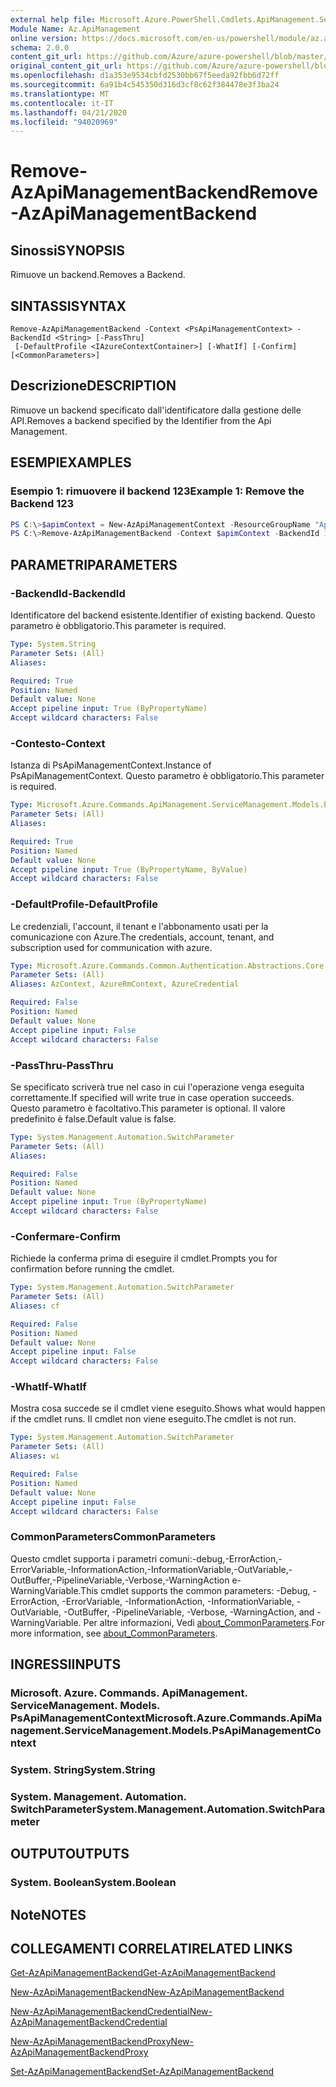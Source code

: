 ```yaml
---
external help file: Microsoft.Azure.PowerShell.Cmdlets.ApiManagement.ServiceManagement.dll-Help.xml
Module Name: Az.ApiManagement
online version: https://docs.microsoft.com/en-us/powershell/module/az.apimanagement/remove-azapimanagementbackend
schema: 2.0.0
content_git_url: https://github.com/Azure/azure-powershell/blob/master/src/ApiManagement/ApiManagement/help/Remove-AzApiManagementBackend.md
original_content_git_url: https://github.com/Azure/azure-powershell/blob/master/src/ApiManagement/ApiManagement/help/Remove-AzApiManagementBackend.md
ms.openlocfilehash: d1a353e9534cbfd2530bb67f5eeda92fbb6d72ff
ms.sourcegitcommit: 6a91b4c545350d316d3cf8c62f384478e3f3ba24
ms.translationtype: MT
ms.contentlocale: it-IT
ms.lasthandoff: 04/21/2020
ms.locfileid: "94020969"
---
```

# <span data-ttu-id="f6b19-101">Remove-AzApiManagementBackend</span><span class="sxs-lookup"><span data-stu-id="f6b19-101">Remove-AzApiManagementBackend</span></span>

## <span data-ttu-id="f6b19-102">Sinossi</span><span class="sxs-lookup"><span data-stu-id="f6b19-102">SYNOPSIS</span></span>
<span data-ttu-id="f6b19-103">Rimuove un backend.</span><span class="sxs-lookup"><span data-stu-id="f6b19-103">Removes a Backend.</span></span>

## <span data-ttu-id="f6b19-104">SINTASSI</span><span class="sxs-lookup"><span data-stu-id="f6b19-104">SYNTAX</span></span>

```
Remove-AzApiManagementBackend -Context <PsApiManagementContext> -BackendId <String> [-PassThru]
 [-DefaultProfile <IAzureContextContainer>] [-WhatIf] [-Confirm] [<CommonParameters>]
```

## <span data-ttu-id="f6b19-105">Descrizione</span><span class="sxs-lookup"><span data-stu-id="f6b19-105">DESCRIPTION</span></span>
<span data-ttu-id="f6b19-106">Rimuove un backend specificato dall'identificatore dalla gestione delle API.</span><span class="sxs-lookup"><span data-stu-id="f6b19-106">Removes a backend specified by the Identifier from the Api Management.</span></span>

## <span data-ttu-id="f6b19-107">ESEMPI</span><span class="sxs-lookup"><span data-stu-id="f6b19-107">EXAMPLES</span></span>

### <span data-ttu-id="f6b19-108">Esempio 1: rimuovere il backend 123</span><span class="sxs-lookup"><span data-stu-id="f6b19-108">Example 1: Remove the Backend 123</span></span>
```powershell
PS C:\>$apimContext = New-AzApiManagementContext -ResourceGroupName "Api-Default-WestUS" -ServiceName "contoso"
PS C:\>Remove-AzApiManagementBackend -Context $apimContext -BackendId 123 -PassThru
```

## <span data-ttu-id="f6b19-109">PARAMETRI</span><span class="sxs-lookup"><span data-stu-id="f6b19-109">PARAMETERS</span></span>

### <span data-ttu-id="f6b19-110">-BackendId</span><span class="sxs-lookup"><span data-stu-id="f6b19-110">-BackendId</span></span>
<span data-ttu-id="f6b19-111">Identificatore del backend esistente.</span><span class="sxs-lookup"><span data-stu-id="f6b19-111">Identifier of existing backend.</span></span>
<span data-ttu-id="f6b19-112">Questo parametro è obbligatorio.</span><span class="sxs-lookup"><span data-stu-id="f6b19-112">This parameter is required.</span></span>

```yaml
Type: System.String
Parameter Sets: (All)
Aliases:

Required: True
Position: Named
Default value: None
Accept pipeline input: True (ByPropertyName)
Accept wildcard characters: False
```

### <span data-ttu-id="f6b19-113">-Contesto</span><span class="sxs-lookup"><span data-stu-id="f6b19-113">-Context</span></span>
<span data-ttu-id="f6b19-114">Istanza di PsApiManagementContext.</span><span class="sxs-lookup"><span data-stu-id="f6b19-114">Instance of PsApiManagementContext.</span></span>
<span data-ttu-id="f6b19-115">Questo parametro è obbligatorio.</span><span class="sxs-lookup"><span data-stu-id="f6b19-115">This parameter is required.</span></span>

```yaml
Type: Microsoft.Azure.Commands.ApiManagement.ServiceManagement.Models.PsApiManagementContext
Parameter Sets: (All)
Aliases:

Required: True
Position: Named
Default value: None
Accept pipeline input: True (ByPropertyName, ByValue)
Accept wildcard characters: False
```

### <span data-ttu-id="f6b19-116">-DefaultProfile</span><span class="sxs-lookup"><span data-stu-id="f6b19-116">-DefaultProfile</span></span>
<span data-ttu-id="f6b19-117">Le credenziali, l'account, il tenant e l'abbonamento usati per la comunicazione con Azure.</span><span class="sxs-lookup"><span data-stu-id="f6b19-117">The credentials, account, tenant, and subscription used for communication with azure.</span></span>

```yaml
Type: Microsoft.Azure.Commands.Common.Authentication.Abstractions.Core.IAzureContextContainer
Parameter Sets: (All)
Aliases: AzContext, AzureRmContext, AzureCredential

Required: False
Position: Named
Default value: None
Accept pipeline input: False
Accept wildcard characters: False
```

### <span data-ttu-id="f6b19-118">-PassThru</span><span class="sxs-lookup"><span data-stu-id="f6b19-118">-PassThru</span></span>
<span data-ttu-id="f6b19-119">Se specificato scriverà true nel caso in cui l'operazione venga eseguita correttamente.</span><span class="sxs-lookup"><span data-stu-id="f6b19-119">If specified will write true in case operation succeeds.</span></span>
<span data-ttu-id="f6b19-120">Questo parametro è facoltativo.</span><span class="sxs-lookup"><span data-stu-id="f6b19-120">This parameter is optional.</span></span>
<span data-ttu-id="f6b19-121">Il valore predefinito è false.</span><span class="sxs-lookup"><span data-stu-id="f6b19-121">Default value is false.</span></span>

```yaml
Type: System.Management.Automation.SwitchParameter
Parameter Sets: (All)
Aliases:

Required: False
Position: Named
Default value: None
Accept pipeline input: True (ByPropertyName)
Accept wildcard characters: False
```

### <span data-ttu-id="f6b19-122">-Confermare</span><span class="sxs-lookup"><span data-stu-id="f6b19-122">-Confirm</span></span>
<span data-ttu-id="f6b19-123">Richiede la conferma prima di eseguire il cmdlet.</span><span class="sxs-lookup"><span data-stu-id="f6b19-123">Prompts you for confirmation before running the cmdlet.</span></span>

```yaml
Type: System.Management.Automation.SwitchParameter
Parameter Sets: (All)
Aliases: cf

Required: False
Position: Named
Default value: None
Accept pipeline input: False
Accept wildcard characters: False
```

### <span data-ttu-id="f6b19-124">-WhatIf</span><span class="sxs-lookup"><span data-stu-id="f6b19-124">-WhatIf</span></span>
<span data-ttu-id="f6b19-125">Mostra cosa succede se il cmdlet viene eseguito.</span><span class="sxs-lookup"><span data-stu-id="f6b19-125">Shows what would happen if the cmdlet runs.</span></span> <span data-ttu-id="f6b19-126">Il cmdlet non viene eseguito.</span><span class="sxs-lookup"><span data-stu-id="f6b19-126">The cmdlet is not run.</span></span>

```yaml
Type: System.Management.Automation.SwitchParameter
Parameter Sets: (All)
Aliases: wi

Required: False
Position: Named
Default value: None
Accept pipeline input: False
Accept wildcard characters: False
```

### <span data-ttu-id="f6b19-127">CommonParameters</span><span class="sxs-lookup"><span data-stu-id="f6b19-127">CommonParameters</span></span>
<span data-ttu-id="f6b19-128">Questo cmdlet supporta i parametri comuni:-debug,-ErrorAction,-ErrorVariable,-InformationAction,-InformationVariable,-OutVariable,-OutBuffer,-PipelineVariable,-Verbose,-WarningAction e-WarningVariable.</span><span class="sxs-lookup"><span data-stu-id="f6b19-128">This cmdlet supports the common parameters: -Debug, -ErrorAction, -ErrorVariable, -InformationAction, -InformationVariable, -OutVariable, -OutBuffer, -PipelineVariable, -Verbose, -WarningAction, and -WarningVariable.</span></span> <span data-ttu-id="f6b19-129">Per altre informazioni, Vedi [about_CommonParameters](http://go.microsoft.com/fwlink/?LinkID=113216).</span><span class="sxs-lookup"><span data-stu-id="f6b19-129">For more information, see [about_CommonParameters](http://go.microsoft.com/fwlink/?LinkID=113216).</span></span>

## <span data-ttu-id="f6b19-130">INGRESSI</span><span class="sxs-lookup"><span data-stu-id="f6b19-130">INPUTS</span></span>

### <span data-ttu-id="f6b19-131">Microsoft. Azure. Commands. ApiManagement. ServiceManagement. Models. PsApiManagementContext</span><span class="sxs-lookup"><span data-stu-id="f6b19-131">Microsoft.Azure.Commands.ApiManagement.ServiceManagement.Models.PsApiManagementContext</span></span>

### <span data-ttu-id="f6b19-132">System. String</span><span class="sxs-lookup"><span data-stu-id="f6b19-132">System.String</span></span>

### <span data-ttu-id="f6b19-133">System. Management. Automation. SwitchParameter</span><span class="sxs-lookup"><span data-stu-id="f6b19-133">System.Management.Automation.SwitchParameter</span></span>

## <span data-ttu-id="f6b19-134">OUTPUT</span><span class="sxs-lookup"><span data-stu-id="f6b19-134">OUTPUTS</span></span>

### <span data-ttu-id="f6b19-135">System. Boolean</span><span class="sxs-lookup"><span data-stu-id="f6b19-135">System.Boolean</span></span>

## <span data-ttu-id="f6b19-136">Note</span><span class="sxs-lookup"><span data-stu-id="f6b19-136">NOTES</span></span>

## <span data-ttu-id="f6b19-137">COLLEGAMENTI CORRELATI</span><span class="sxs-lookup"><span data-stu-id="f6b19-137">RELATED LINKS</span></span>

[<span data-ttu-id="f6b19-138">Get-AzApiManagementBackend</span><span class="sxs-lookup"><span data-stu-id="f6b19-138">Get-AzApiManagementBackend</span></span>](./Get-AzApiManagementBackend)

[<span data-ttu-id="f6b19-139">New-AzApiManagementBackend</span><span class="sxs-lookup"><span data-stu-id="f6b19-139">New-AzApiManagementBackend</span></span>](./New-AzApiManagementBackend.md)

[<span data-ttu-id="f6b19-140">New-AzApiManagementBackendCredential</span><span class="sxs-lookup"><span data-stu-id="f6b19-140">New-AzApiManagementBackendCredential</span></span>](./New-AzApiManagementBackendCredential.md)

[<span data-ttu-id="f6b19-141">New-AzApiManagementBackendProxy</span><span class="sxs-lookup"><span data-stu-id="f6b19-141">New-AzApiManagementBackendProxy</span></span>](./New-AzApiManagementBackendProxy.md)

[<span data-ttu-id="f6b19-142">Set-AzApiManagementBackend</span><span class="sxs-lookup"><span data-stu-id="f6b19-142">Set-AzApiManagementBackend</span></span>](./Set-AzApiManagementBackend.md)
